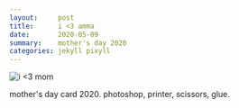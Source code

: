 ```yaml
---
layout:     post
title:      i <3 amma
date:       2020-05-09
summary:    mother's day 2020
categories: jekyll pixyll
---
```

![i <3 mom](https://i.imgur.com/mwcZZKz.png)

mother's day card 2020. photoshop, printer, scissors, glue.
